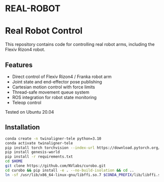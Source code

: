 # REAL-ROBOT

# Real Robot Control

This repository contains code for controlling real robot arms, including the Flexiv Rizon4 robot.

## Features

- Direct control of Flexiv Rizon4 / Franka robot arm
- Joint state and end-effector pose publishing
- Cartesian motion control with force limits
- Thread-safe movement queue system
- ROS integration for robot state monitoring
- Teleop control

Tested on Ubuntu 20.04


## Installation

```bash
conda create -n twinaligner-tele python=3.10
conda activate twinaligner-tele
pip install torch torchvision --index-url https://download.pytorch.org/whl/cu118
pip install genesis-world
pip install -r requirements.txt
cd $HOME
git clone https://github.com/NVlabs/curobo.git
cd curobo && pip install -e . --no-build-isolation && cd ..
ln -sf /usr/lib/x86_64-linux-gnu/libffi.so.7 $CONDA_PREFIX/lib/libffi.so.7
```